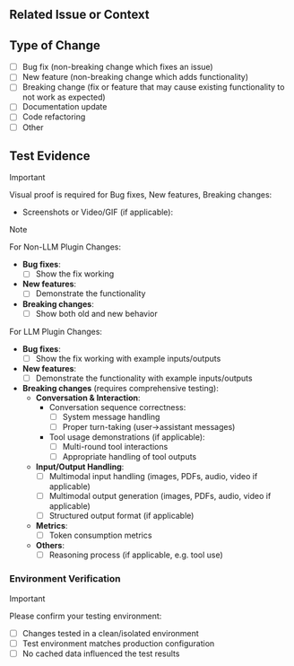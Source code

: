 ## Related Issue or Context
<!-- 
- Link related issues if applicable: #issue_number
- Or provide context about why this change is needed
-->

## Type of Change
<!-- Put an `x` in all the boxes that apply -->
- [ ] Bug fix (non-breaking change which fixes an issue)
- [ ] New feature (non-breaking change which adds functionality)
- [ ] Breaking change (fix or feature that may cause existing functionality to not work as expected)
- [ ] Documentation update
- [ ] Code refactoring
- [ ] Other

## Test Evidence
> [!IMPORTANT]
> Visual proof is required for Bug fixes, New features, Breaking changes:

- Screenshots or Video/GIF (if applicable):

> [!NOTE]
> For Non-LLM Plugin Changes:
> - **Bug fixes**:
>   - [ ] Show the fix working
> - **New features**:
>   - [ ] Demonstrate the functionality
> - **Breaking changes**:
>   - [ ] Show both old and new behavior
>
> For LLM Plugin Changes:
> - **Bug fixes**:
>   - [ ] Show the fix working with example inputs/outputs
> - **New features**:
>   - [ ] Demonstrate the functionality with example inputs/outputs
> - **Breaking changes** (requires comprehensive testing):
>   - **Conversation & Interaction**:
>     - Conversation sequence correctness:
>       - [ ] System message handling
>       - [ ] Proper turn-taking (user→assistant messages)
>     - Tool usage demonstrations (if applicable):
>       - [ ] Multi-round tool interactions
>       - [ ] Appropriate handling of tool outputs
>   - **Input/Output Handling**:
>     - [ ] Multimodal input handling (images, PDFs, audio, video if applicable)
>     - [ ] Multimodal output generation (images, PDFs, audio, video if applicable)
>     - [ ] Structured output format (if applicable)
>   - **Metrics**:
>     - [ ] Token consumption metrics
>   - **Others**:
>     - [ ] Reasoning process (if applicable, e.g. tool use)

### Environment Verification
> [!IMPORTANT]
> Please confirm your testing environment:
- [ ] Changes tested in a clean/isolated environment
- [ ] Test environment matches production configuration
- [ ] No cached data influenced the test results 